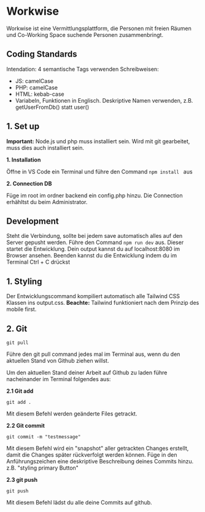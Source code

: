 # Workwise
Workwise ist eine Vermittlungsplattform, die Personen mit freien Räumen und Co-Working Space suchende Personen zusammenbringt.

## Coding Standards
Intendation: 4
semantische Tags verwenden
Schreibweisen:
  - JS: camelCase
  - PHP: camelCase
  - HTML: kebab-case
  - Variabeln, Funktionen in Englisch. Deskriptive Namen verwenden, z.B. getUserFromDb() statt user()

## 1. Set up
**Important:** Node.js und php muss installiert sein. Wird mit git gearbeitet, muss dies auch installiert sein.

**1. Installation**

 Öffne in VS Code ein Terminal und führe den Command 
``
npm install 
``
aus

**2. Connection DB** 

<!-- Fülle die Connection in die sftp.json im Folder .vscode/ aus. Frage dazu beim Administrator nach. -->
Füge im root im ordner backend ein config.php hinzu. Die Connection erhähltst du beim Administrator.

## Development
Steht die Verbindung, sollte bei jedem save automatisch alles auf den Server gepusht werden. Führe den Command 
``
npm run dev
``
aus. Dieser startet die Entwicklung. Dein output kannst du auf localhost:8080 im Browser ansehen. Beenden kannst du die Entwicklung indem du im Terminal Ctrl + C drückst

## 1. Styling

Der Entwicklungscommand kompiliert automatisch alle Tailwind CSS Klassen ins output.css.
**Beachte:** Tailwind funktioniert nach dem Prinzip des mobile first.

## 2. Git

```
git pull
```
Führe den git pull command jedes mal im Terminal aus, wenn du den aktuellen Stand von Github ziehen willst.

Um den aktuellen Stand deiner Arbeit auf Github zu laden führe nacheinander im Terminal folgendes aus:

  **2.1 Git add**

  ``
  git add .
  ``

  Mit diesem Befehl werden geänderte Files getrackt.

  **2.2 Git commit**

  ``
  git commit -m "testmessage"
  ``

  Mit diesem Befehl wird ein "snapshot" aller getrackten Changes erstellt, damit die Changes später rückverfolgt werden können. Füge in den Anführungszeichen eine deskriptive Beschreibung deines Commits hinzu. z.B. "styling primary Button"

  **2.3 git push**

  ``
  git push
  ``

  Mit diesem Befehl lädst du alle deine Commits auf github.
